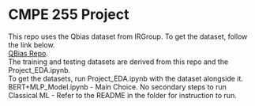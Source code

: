 # CMPE 255 Project
This repo uses the Qbias dataset from IRGroup. To get the dataset, follow the link below.  
[QBias Repo](https://github.com/irgroup/Qbias).  
The training and testing datasets are derived from this repo and the Project_EDA.ipynb.  
To get the datasets, run Project_EDA.ipynb with the dataset alongside it.  
BERT+MLP_Model.ipynb - Main Choice. No secondary steps to run
Classical ML - Refer to the README in the folder for instruction to run.
